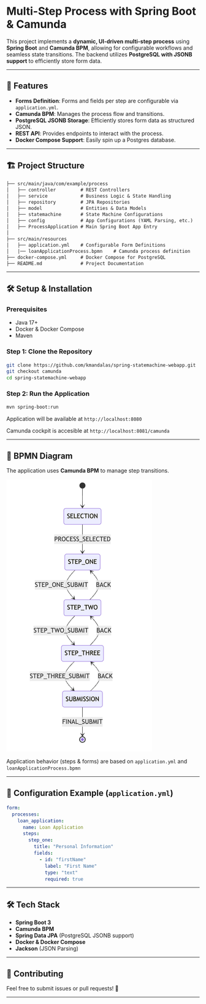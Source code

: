 # Multi-Step Process with Spring Boot & Camunda

This project implements a **dynamic, UI-driven multi-step process** using **Spring Boot** and **Camunda BPM**, allowing for configurable workflows and seamless state transitions. The backend utilizes **PostgreSQL with JSONB support** to efficiently store form data.

---

## 🚀 Features

- **Forms Definition**: Forms and fields per step are configurable via `application.yml`.
- **Camunda BPM**: Manages the process flow and transitions.
- **PostgreSQL JSONB Storage**: Efficiently stores form data as structured JSON.
- **REST API**: Provides endpoints to interact with the process.
- **Docker Compose Support**: Easily spin up a Postgres database.

---

## 🏗️ Project Structure

```
├── src/main/java/com/example/process
│   ├── controller         # REST Controllers
│   ├── service            # Business Logic & State Handling
│   ├── repository         # JPA Repositories
│   ├── model              # Entities & Data Models
│   ├── statemachine       # State Machine Configurations
│   ├── config             # App Configurations (YAML Parsing, etc.)
│   ├── ProcessApplication # Main Spring Boot App Entry
│
├── src/main/resources
│   ├── application.yml    # Configurable Form Definitions
│   |── loanApplicationProcess.bpmn    # Camunda process definition
├── docker-compose.yml     # Docker Compose for PostgreSQL
├── README.md              # Project Documentation
```

---

## 🛠️ Setup & Installation

### Prerequisites

- Java 17+
- Docker & Docker Compose
- Maven

### Step 1: Clone the Repository

```sh
git clone https://github.com/kmandalas/spring-statemachine-webapp.git
git checkout camunda
cd spring-statemachine-webapp
```

### Step 2: Run the Application

```sh
mvn spring-boot:run
```

Application will be available at `http://localhost:8080`

Camunda cockpit is accesible at `http://localhost:8081/camunda`

---

## 🔄 BPMN Diagram

The application uses **Camunda BPM** to manage step transitions.

![BPMN Diagram](https://github.com/kmandalas/spring-statemachine-webapp/blob/main/diagram-1.png)


Application behavior (steps & forms) are based on `application.yml` and `loanApplicationProcess.bpmn`

---

## 📌 Configuration Example (`application.yml`)

```yaml
form:
  processes:
    loan_application:
      name: Loan Application
      steps:
        step_one:
          title: "Personal Information"
          fields:
            - id: "firstName"
              label: "First Name"
              type: "text"
              required: true
```

---

## 🛠️ Tech Stack

- **Spring Boot 3**
- **Camunda BPM**
- **Spring Data JPA** (PostgreSQL JSONB support)
- **Docker & Docker Compose**
- **Jackson** (JSON Parsing)

---

## 🤝 Contributing

Feel free to submit issues or pull requests! 🚀

---


